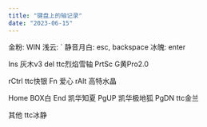 ```yaml
---
title: "键盘上的轴记录"
date: "2023-06-15"
---
```



金粉: WIN
浅云: \`
静音月白: esc, backspace
冰魄: enter

Ins 灰木v3
del ttc烈焰雪轴
PrtSc G黄Pro2.0

rCtrl ttc快银
Fn 爱心
rAlt 高特水晶

Home BOX白
End 凯华知夏
PgUP 凯华极地狐
PgDN ttc金兰

其他 ttc冰静
